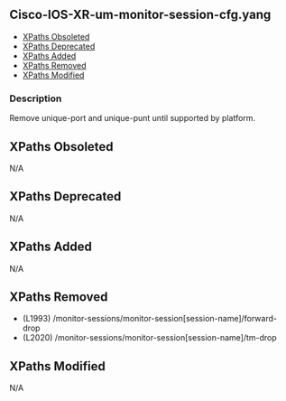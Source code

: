 ## Cisco-IOS-XR-um-monitor-session-cfg.yang

- [XPaths Obsoleted](#xpaths-obsoleted)
- [XPaths Deprecated](#xpaths-deprecated)
- [XPaths Added](#xpaths-added)
- [XPaths Removed](#xpaths-removed)
- [XPaths Modified](#xpaths-modified)

### Description

Remove unique-port and unique-punt until supported by platform.

## XPaths Obsoleted

N/A

## XPaths Deprecated

N/A

## XPaths Added

N/A

## XPaths Removed

- (L1993)	/monitor-sessions/monitor-session[session-name]/forward-drop
- (L2020)	/monitor-sessions/monitor-session[session-name]/tm-drop

## XPaths Modified

N/A

